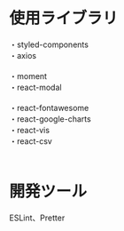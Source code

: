 # 使用ライブラリ
・styled-components<br/>
・axios<br/>    
・moment<br/>
・react-modal<br/>  
・react-fontawesome<br/>
・react-google-charts<br/>
・react-vis<br/>
・react-csv<br/>　

# 開発ツール  
ESLint、Pretter
